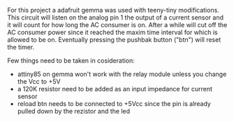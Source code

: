 For this project a adafruit gemma was used with teeny-tiny modifications.
This circuit will listen on the analog pin 1 the output of a current sensor and it will count for how long the AC consumer is on.
After a while will cut off the AC consumer power since it reached the maxim time interval for which is allowed to be on. Eventually pressing the pushbak button ("btn") will reset the timer.

Few things need to be taken in cosideration:
 - attiny85 on gemma won't work with the relay module unless you change the Vcc to +5V
 - a 120K resistor need to be added as an input impedance for current sensor
 - reload btn needs to be connected to +5Vcc since the pin is already pulled down by the rezistor and the led
  
